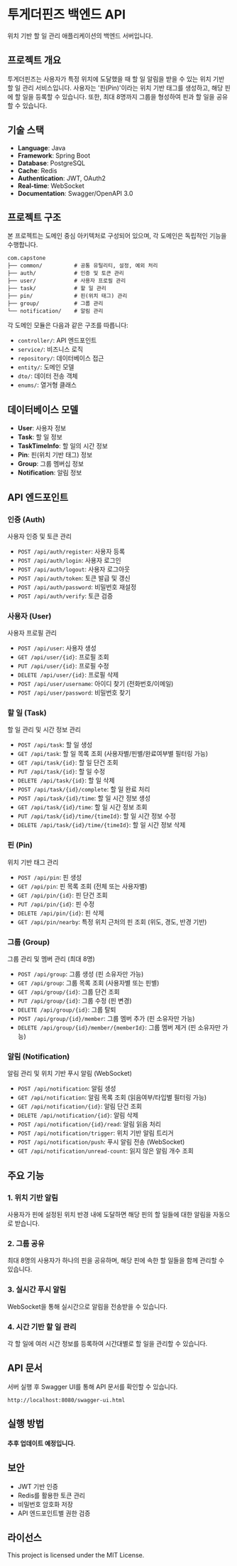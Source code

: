 # 투게더핀즈 백엔드 API

위치 기반 할 일 관리 애플리케이션의 백엔드 서버입니다.

## 프로젝트 개요

투게더핀즈는 사용자가 특정 위치에 도달했을 때 할 일 알림을 받을 수 있는 위치 기반 할 일 관리 서비스입니다.
사용자는 '핀(Pin)'이라는 위치 기반 태그를 생성하고, 해당 핀에 할 일을 등록할 수 있습니다.
또한, 최대 8명까지 그룹을 형성하여 핀과 할 일을 공유할 수 있습니다.

## 기술 스택

- **Language**: Java
- **Framework**: Spring Boot
- **Database**: PostgreSQL
- **Cache**: Redis
- **Authentication**: JWT, OAuth2
- **Real-time**: WebSocket
- **Documentation**: Swagger/OpenAPI 3.0

## 프로젝트 구조

본 프로젝트는 도메인 중심 아키텍처로 구성되어 있으며, 각 도메인은 독립적인 기능을 수행합니다.

```
com.capstone
├── common/          # 공통 유틸리티, 설정, 예외 처리
├── auth/            # 인증 및 토큰 관리
├── user/            # 사용자 프로필 관리
├── task/            # 할 일 관리
├── pin/             # 핀(위치 태그) 관리
├── group/           # 그룹 관리
└── notification/    # 알림 관리
```

각 도메인 모듈은 다음과 같은 구조를 따릅니다:
- `controller/`: API 엔드포인트
- `service/`: 비즈니스 로직
- `repository/`: 데이터베이스 접근
- `entity/`: 도메인 모델
- `dto/`: 데이터 전송 객체
- `enums/`: 열거형 클래스

## 데이터베이스 모델

- **User**: 사용자 정보
- **Task**: 할 일 정보
- **TaskTimeInfo**: 할 일의 시간 정보
- **Pin**: 핀(위치 기반 태그) 정보
- **Group**: 그룹 멤버십 정보
- **Notification**: 알림 정보

## API 엔드포인트

### 인증 (Auth)
사용자 인증 및 토큰 관리

- `POST /api/auth/register`: 사용자 등록
- `POST /api/auth/login`: 사용자 로그인
- `POST /api/auth/logout`: 사용자 로그아웃
- `POST /api/auth/token`: 토큰 발급 및 갱신
- `POST /api/auth/password`: 비밀번호 재설정
- `POST /api/auth/verify`: 토큰 검증

### 사용자 (User)
사용자 프로필 관리

- `POST /api/user`: 사용자 생성
- `GET /api/user/{id}`: 프로필 조회
- `PUT /api/user/{id}`: 프로필 수정
- `DELETE /api/user/{id}`: 프로필 삭제
- `POST /api/user/username`: 아이디 찾기 (전화번호/이메일)
- `POST /api/user/password`: 비밀번호 찾기

### 할 일 (Task)
할 일 관리 및 시간 정보 관리

- `POST /api/task`: 할 일 생성
- `GET /api/task`: 할 일 목록 조회 (사용자별/핀별/완료여부별 필터링 가능)
- `GET /api/task/{id}`: 할 일 단건 조회
- `PUT /api/task/{id}`: 할 일 수정
- `DELETE /api/task/{id}`: 할 일 삭제
- `POST /api/task/{id}/complete`: 할 일 완료 처리
- `POST /api/task/{id}/time`: 할 일 시간 정보 생성
- `GET /api/task/{id}/time`: 할 일 시간 정보 조회
- `PUT /api/task/{id}/time/{timeId}`: 할 일 시간 정보 수정
- `DELETE /api/task/{id}/time/{timeId}`: 할 일 시간 정보 삭제

### 핀 (Pin)
위치 기반 태그 관리

- `POST /api/pin`: 핀 생성
- `GET /api/pin`: 핀 목록 조회 (전체 또는 사용자별)
- `GET /api/pin/{id}`: 핀 단건 조회
- `PUT /api/pin/{id}`: 핀 수정
- `DELETE /api/pin/{id}`: 핀 삭제
- `GET /api/pin/nearby`: 특정 위치 근처의 핀 조회 (위도, 경도, 반경 기반)

### 그룹 (Group)
그룹 관리 및 멤버 관리 (최대 8명)

- `POST /api/group`: 그룹 생성 (핀 소유자만 가능)
- `GET /api/group`: 그룹 목록 조회 (사용자별 또는 핀별)
- `GET /api/group/{id}`: 그룹 단건 조회
- `PUT /api/group/{id}`: 그룹 수정 (핀 변경)
- `DELETE /api/group/{id}`: 그룹 탈퇴
- `POST /api/group/{id}/member`: 그룹 멤버 추가 (핀 소유자만 가능)
- `DELETE /api/group/{id}/member/{memberId}`: 그룹 멤버 제거 (핀 소유자만 가능)

### 알림 (Notification)
알림 관리 및 위치 기반 푸시 알림 (WebSocket)

- `POST /api/notification`: 알림 생성
- `GET /api/notification`: 알림 목록 조회 (읽음여부/타입별 필터링 가능)
- `GET /api/notification/{id}`: 알림 단건 조회
- `DELETE /api/notification/{id}`: 알림 삭제
- `POST /api/notification/{id}/read`: 알림 읽음 처리
- `POST /api/notification/trigger`: 위치 기반 알림 트리거
- `POST /api/notification/push`: 푸시 알림 전송 (WebSocket)
- `GET /api/notification/unread-count`: 읽지 않은 알림 개수 조회

## 주요 기능

### 1. 위치 기반 알림
사용자가 핀에 설정된 위치 반경 내에 도달하면 해당 핀의 할 일들에 대한 알림을 자동으로 받습니다.

### 2. 그룹 공유
최대 8명의 사용자가 하나의 핀을 공유하며, 해당 핀에 속한 할 일들을 함께 관리할 수 있습니다.

### 3. 실시간 푸시 알림
WebSocket을 통해 실시간으로 알림을 전송받을 수 있습니다.

### 4. 시간 기반 할 일 관리
각 할 일에 여러 시간 정보를 등록하여 시간대별로 할 일을 관리할 수 있습니다.

## API 문서

서버 실행 후 Swagger UI를 통해 API 문서를 확인할 수 있습니다.

```
http://localhost:8080/swagger-ui.html
```

## 실행 방법
#### 추후 업데이트 예정입니다.

## 보안

- JWT 기반 인증
- Redis를 활용한 토큰 관리
- 비밀번호 암호화 저장
- API 엔드포인트별 권한 검증

## 라이선스

This project is licensed under the MIT License.

